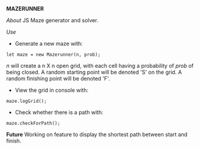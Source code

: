 **MAZERUNNER**

*About* 
JS Maze generator and solver.

*Use*

 * Generate a new maze with: 

```
let maze = new Mazerunner(n, prob);
```
*n* will create a n X n open grid, with each cell having a probability of *prob* of being closed.
A random starting point will be denoted 'S' on the grid. A random finishing point will be denoted 'F'.

 * View the grid in console with:

 ```
maze.logGrid();
 ```

 * Check whether there is a path with:

 ```
maze.checkForPath();
 ```

**Future**
Working on feature to display the shortest path between start and finish.







